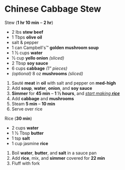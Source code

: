 # Chinese Cabbage Stew

Stew (**1 hr 10 min** – **2 hr**)

* 2 lbs **stew beef**
* 1 Tbps **olive oil**
* salt & pepper
* 1 can Campbell's™ **golden mushroom soup**
* 1 1⁄2 cups **water**
* 1⁄2 cup **yello onion** *(sliced)*
* 2 Tbsp **soy sauce**
* 6 cups **cabbage** *(1" pieces)*
* *(optional)* 8 oz **mushrooms** *(sliced)*

1. Sauté **meat** in **oil** with salt and pepper on **med-high**
1. Add **soup**, **water**, **onion**, and **soy sauce**
1. **Simmer** for **45 min** – **1 1⁄2 hours**, and 
   <span style="text-decoration: underline">
       *start making **rice***
   </span>
1. Add **cabbage** and **mushrooms**
1. Steam **5 min** – **10 min**
1. Serve over rice

Rice (**30 min**)

* 2 cups **water**
* 1 1⁄2 Tbsp **butter**
* 1 tsp **salt**
* 1 cup jasmine **rice**

1. Boil **water**, **butter**, and **salt** in a sauce pan
1. Add **rice**, mix, and **simmer** covered for **22 min**
1. Fluff with fork
